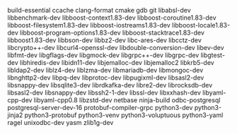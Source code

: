 build-essential
ccache
clang-format
cmake
gdb
git
libabsl-dev
libbenchmark-dev
libboost-context1.83-dev
libboost-coroutine1.83-dev
libboost-filesystem1.83-dev
libboost-iostreams1.83-dev
libboost-locale1.83-dev
libboost-program-options1.83-dev
libboost-stacktrace1.83-dev
libboost1.83-dev
libbson-dev
libbz2-dev
libc-ares-dev
libcctz-dev
libcrypto++-dev
libcurl4-openssl-dev
libdouble-conversion-dev
libev-dev
libfmt-dev
libgflags-dev
libgmock-dev
libgrpc++-dev
libgrpc-dev
libgtest-dev
libhiredis-dev
libidn11-dev
libjemalloc-dev
libjemalloc2
libkrb5-dev
libldap2-dev
liblz4-dev
liblzma-dev
libmariadb-dev
libmongoc-dev
libnghttp2-dev
libpq-dev
libprotoc-dev
libpugixml-dev
libsasl2-dev
libsnappy-dev
libsqlite3-dev
librdkafka-dev
libre2-dev
librocksdb-dev
libsasl2-dev
libsnappy-dev
libssh2-1-dev
libssl-dev
libxxhash-dev
libyaml-cpp-dev
libyaml-cpp0.8
libzstd-dev
netbase
ninja-build
odbc-postgresql
postgresql-server-dev-16
protobuf-compiler-grpc
python3-dev
python3-jinja2
python3-protobuf
python3-venv
python3-voluptuous
python3-yaml
ragel
unixodbc-dev
yasm
zlib1g-dev
